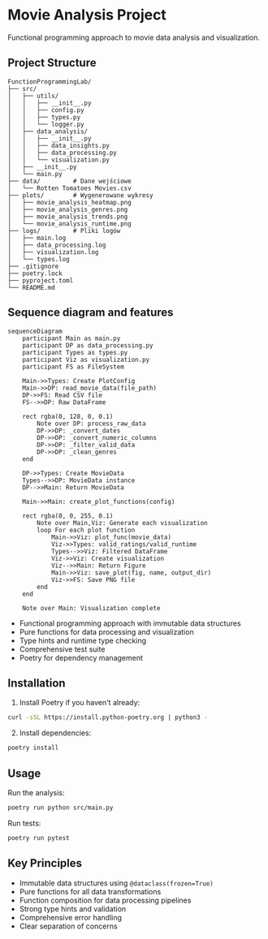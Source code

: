 # Movie Analysis Project

Functional programming approach to movie data analysis and visualization.

## Project Structure

```
FunctionProgrammingLab/
├── src/
│   ├── utils/
│   │   ├── __init__.py
│   │   ├── config.py
│   │   ├── types.py
│   │   └── logger.py
│   ├── data_analysis/
│   │   ├── __init__.py
│   │   ├── data_insights.py
│   │   ├── data_processing.py
│   │   └── visualization.py
│   ├── __init__.py
│   └── main.py
├── data/         # Dane wejściowe
│   └── Rotten Tomatoes Movies.csv
├── plots/        # Wygenerowane wykresy
│   ├── movie_analysis_heatmap.png
│   ├── movie_analysis_genres.png
│   ├── movie_analysis_trends.png
│   └── movie_analysis_runtime.png
├── logs/         # Pliki logów
│   ├── main.log
│   ├── data_processing.log
│   ├── visualization.log
│   └── types.log
├── .gitignore
├── poetry.lock
├── pyproject.toml
└── README.md
```

## Sequence diagram and features

```mermaid
sequenceDiagram
    participant Main as main.py
    participant DP as data_processing.py
    participant Types as types.py
    participant Viz as visualization.py
    participant FS as FileSystem

    Main->>Types: Create PlotConfig
    Main->>DP: read_movie_data(file_path)
    DP->>FS: Read CSV file
    FS-->>DP: Raw DataFrame
    
    rect rgba(0, 128, 0, 0.1)
        Note over DP: process_raw_data
        DP->>DP: _convert_dates
        DP->>DP: _convert_numeric_columns
        DP->>DP: _filter_valid_data
        DP->>DP: _clean_genres
    end

    DP->>Types: Create MovieData
    Types-->>DP: MovieData instance
    DP-->>Main: Return MovieData

    Main->>Main: create_plot_functions(config)

    rect rgba(0, 0, 255, 0.1)
        Note over Main,Viz: Generate each visualization
        loop For each plot function
            Main->>Viz: plot_func(movie_data)
            Viz->>Types: valid_ratings/valid_runtime
            Types-->>Viz: Filtered DataFrame
            Viz->>Viz: Create visualization
            Viz-->>Main: Return Figure
            Main->>Viz: save_plot(fig, name, output_dir)
            Viz->>FS: Save PNG file
        end
    end

    Note over Main: Visualization complete
```
- Functional programming approach with immutable data structures
- Pure functions for data processing and visualization
- Type hints and runtime type checking
- Comprehensive test suite
- Poetry for dependency management

## Installation

1. Install Poetry if you haven't already:
```bash
curl -sSL https://install.python-poetry.org | python3 -
```

2. Install dependencies:
```bash
poetry install
```

## Usage

Run the analysis:
```bash
poetry run python src/main.py
```

Run tests:
```bash
poetry run pytest
```

## Key Principles

- Immutable data structures using `@dataclass(frozen=True)`
- Pure functions for all data transformations
- Function composition for data processing pipelines
- Strong type hints and validation
- Comprehensive error handling
- Clear separation of concerns
